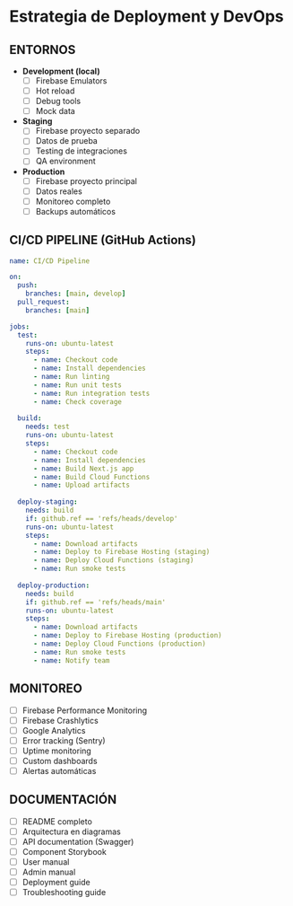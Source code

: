# Estrategia de Deployment y DevOps

## ENTORNOS

- **Development (local)**
  - [ ] Firebase Emulators
  - [ ] Hot reload
  - [ ] Debug tools
  - [ ] Mock data
- **Staging**
  - [ ] Firebase proyecto separado
  - [ ] Datos de prueba
  - [ ] Testing de integraciones
  - [ ] QA environment
- **Production**
  - [ ] Firebase proyecto principal
  - [ ] Datos reales
  - [ ] Monitoreo completo
  - [ ] Backups automáticos

## CI/CD PIPELINE (GitHub Actions)

```yaml
name: CI/CD Pipeline

on:
  push:
    branches: [main, develop]
  pull_request:
    branches: [main]

jobs:
  test:
    runs-on: ubuntu-latest
    steps:
      - name: Checkout code
      - name: Install dependencies
      - name: Run linting
      - name: Run unit tests
      - name: Run integration tests
      - name: Check coverage
  
  build:
    needs: test
    runs-on: ubuntu-latest
    steps:
      - name: Checkout code
      - name: Install dependencies
      - name: Build Next.js app
      - name: Build Cloud Functions
      - name: Upload artifacts
  
  deploy-staging:
    needs: build
    if: github.ref == 'refs/heads/develop'
    runs-on: ubuntu-latest
    steps:
      - name: Download artifacts
      - name: Deploy to Firebase Hosting (staging)
      - name: Deploy Cloud Functions (staging)
      - name: Run smoke tests
  
  deploy-production:
    needs: build
    if: github.ref == 'refs/heads/main'
    runs-on: ubuntu-latest
    steps:
      - name: Download artifacts
      - name: Deploy to Firebase Hosting (production)
      - name: Deploy Cloud Functions (production)
      - name: Run smoke tests
      - name: Notify team
```

## MONITOREO

- [ ] Firebase Performance Monitoring
- [ ] Firebase Crashlytics
- [ ] Google Analytics
- [ ] Error tracking (Sentry)
- [ ] Uptime monitoring
- [ ] Custom dashboards
- [ ] Alertas automáticas

## DOCUMENTACIÓN

- [ ] README completo
- [ ] Arquitectura en diagramas
- [ ] API documentation (Swagger)
- [ ] Component Storybook
- [ ] User manual
- [ ] Admin manual
- [ ] Deployment guide
- [ ] Troubleshooting guide
